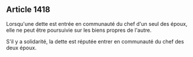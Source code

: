 Article 1418
----
Lorsqu'une dette est entrée en communauté du chef d'un seul des époux, elle ne
peut être poursuivie sur les biens propres de l'autre.

S'il y a solidarité, la dette est réputée entrer en communauté du chef des deux
époux.
